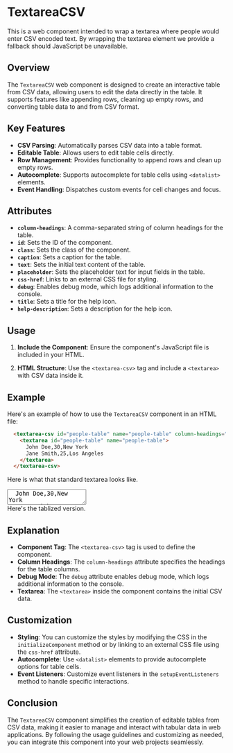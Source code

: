 
# TextareaCSV

This is a web component intended to wrap a textarea where people would enter CSV encoded text.  By wrapping the textarea element we provide a fallback should JavaScript be unavailable.

## Overview

The `TextareaCSV` web component is designed to create an interactive table from CSV data, allowing users to edit the data directly in the table. It supports features like appending rows, cleaning up empty rows, and converting table data to and from CSV format.

## Key Features

- **CSV Parsing**: Automatically parses CSV data into a table format.
- **Editable Table**: Allows users to edit table cells directly.
- **Row Management**: Provides functionality to append rows and clean up empty rows.
- **Autocomplete**: Supports autocomplete for table cells using `<datalist>` elements.
- **Event Handling**: Dispatches custom events for cell changes and focus.

## Attributes

- **`column-headings`**: A comma-separated string of column headings for the table.
- **`id`**: Sets the ID of the component.
- **`class`**: Sets the class of the component.
- **`caption`**: Sets a caption for the table.
- **`text`**: Sets the initial text content of the table.
- **`placeholder`**: Sets the placeholder text for input fields in the table.
- **`css-href`**: Links to an external CSS file for styling.
- **`debug`**: Enables debug mode, which logs additional information to the console.
- **`title`**: Sets a title for the help icon.
- **`help-description`**: Sets a description for the help icon.

## Usage

1. **Include the Component**: Ensure the component's JavaScript file is included in your HTML.

2. **HTML Structure**: Use the `<textarea-csv>` tag and include a `<textarea>` with CSV data inside it.

## Example

Here's an example of how to use the `TextareaCSV` component in an HTML file:

```html
  <textarea-csv id="people-table" name="people-table" column-headings="Name,Age,City" debug>
    <textarea id="people-table" name="people-table">
      John Doe,30,New York
      Jane Smith,25,Los Angeles
    </textarea>
  </textarea-csv>
```

Here is what that standard textarea looks like.

<textarea>
  John Doe,30,New York
  Jane Smith,25,Los Angeles
</textarea>

<div id="demo">Here's the tablized version.</div>

<script type="module" src="textarea-csv.js" defer></script>

<script>
    const demo = document.getElementById('demo');
    const clonedElem = document.querySelector('textarea').cloneNode(true);
    const component = document.createElement('textarea-csv');

    component.appendChild(clonedElem);
    demo.appendChild(component);
    console.log("DEBUG demo.innerHTML", demo.innerHTML);
</script>

## Explanation

- **Component Tag**: The `<textarea-csv>` tag is used to define the component.
- **Column Headings**: The `column-headings` attribute specifies the headings for the table columns.
- **Debug Mode**: The `debug` attribute enables debug mode, which logs additional information to the console.
- **Textarea**: The `<textarea>` inside the component contains the initial CSV data.

## Customization

- **Styling**: You can customize the styles by modifying the CSS in the `initializeComponent` method or by linking to an external CSS file using the `css-href` attribute.
- **Autocomplete**: Use `<datalist>` elements to provide autocomplete options for table cells.
- **Event Listeners**: Customize event listeners in the `setupEventListeners` method to handle specific interactions.

## Conclusion

The `TextareaCSV` component simplifies the creation of editable tables from CSV data, making it easier to manage and interact with tabular data in web applications. By following the usage guidelines and customizing as needed, you can integrate this component into your web projects seamlessly.
